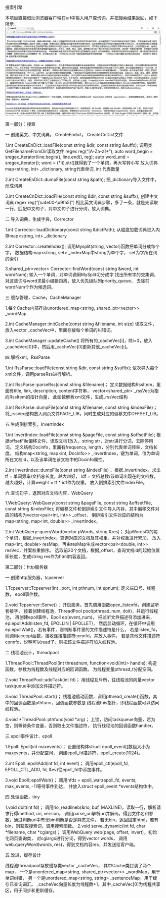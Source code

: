 搜索引擎

本项目直接借助浏览器客户端在url中输入用户查询词，并把搜索结果返回，如下所示：
![搜索结果](https://github.com/random6180/nzjsearch/blob/master/%E6%90%9C%E7%B4%A2%E7%BB%93%E6%9E%9C.jpg)

第一部分：搜索

一.创建英文、中文词典， CreateEndict， CreateCnDict文件

1.int CreateEnDict::loadFile(const string &dir, const string &suffx);
调用类GetFilenameFromDir读取文件
regex reg(“[A-Za-z]+”);
auto word_begin = sregex_iterator(line.begin(), line.end(), reg);
auto word_end = sregex_iterator();
word = (*it).str()就得到了一个单词，再大写转小写
放入词典map<string, int> _dictionary, string代表单词, int 代表数量

2.int CreateEnDict::dumpFile(const string &path);
把_dictionary导入文件中，形成词典

3.int CreateCnDict::loadFile(const string &dir, const string &suffx);
创建中文词典
regex reg(“[\u4e00-\u9fa5]”)
相比英文词典步骤，多了一条，就是先读取一行，匹配中文句子，对中文句子进行分词，放入词典。


二.导入词典，生成字典，Corrector

1.int Corrector::loadDictionary(const string &dictPath);
从磁盘加载词典进入内存map<string, int> _dictionary

2.int Corrector::createIndex();
调用Mysplit(string, vector<string>)函数把单词分成每个字，
数据结构map<string, set<int>> _indexMap中string为单个字， set<int>为字所在词的索引

3.shared_ptr<vector<string>> Corrector::findWord(const string &word, int wordNum);
输入一个单词，对单词调用MySplit切分成字
找出所有字的交集词，对这些词与word求最小编辑距离，放入优先级队列priority_queue，
去除前wordNum个作为候选词。


三.缓存管理，Cache，CacheManager

1.每个Cache内部存放unordered_map<string,  shared_ptr<vector<string>>> _wordMap.

2.int CacheManager::initCache(const string &filename, int size)
读取文件，放入vector<Cache> _cacheVec中，里面存放每个单词的纠错词。

3.int CacheManager::updateCache()
将所有的_cacheVec[i]，除i=0，放入_cacheVec[0]中，然后用_cacheVec[0]更新其他_cacheVec[i]。



四.解析xml，RssParse

1.int RssParse::loadFile(const string &dir, const string &suffix);
依次导入每个xml文件，调用parseRss进行解析。

2.int RssParse::parseRss(const string &filename)；
定义数据结构RssItem，里面有title, link, description, content字符串，
vector<shared_ptr<RssItem>> _rssVec为指向RssItem的指针向量，
此函数解析xml文件，生成_rssVec结构

3.int RssParse::dumpFile(const string &filename, const string &indexFile)；
将_rssVec结构放入网页文件PAGE_LIB，同时生成对应的偏移文件OFFSET_LIB。


五.生成倒排索引，InvertIndex

1.int InvertIndex::loadFile(const string &pageFile, const string &offsetFile);
根据offsetFile偏移文件，读取文档1放入，string str，对str进行分词，去除停用词。
定义结构Docinfo，里面有frequency, length，分别代表单词频率，文档长度。
结构map<string, map<int, Docinfo>> _invertIndex，键为单词，值为单词所在文档id，以及该单词在该文档中的Docinfo属性。

2.int InvertIndex::dumpFile(const string &indexFile)；
根据_invertIndex，求出tf = 单词频率/文档总长度，越大越好，
idf = 文档总数/该单词出现在的文档数，越大越好，计算weight = tf * idf作为权重。
放入倒排索引文件indexFile。


六.查询句子，返回对应文档内容，WebQuery

1.WebQuery::WebQuery(const string &pageFile, const string &offsetFile, const string &indexFile);
将偏移文件和倒排索引文件导入内存，其中偏移文件对应的结构为vector<pair<int, int>> _offset，
倒排索引文件对应的结构为map<string, map<int, double>> _invertIndex。

2.int WebQuery::queryWord(vector<string> pWords, string &res)；
对pWords中的每个单词，根据_invertIndex，查询对应的文档及其权重，并对权重进行累加，
放入map<int, double> resMap，再由resMap生成vector<pair<double, int>> resVec，并案权重排序。
选取前20个文档，根据_offset，查询文档id的起始位置即长度，生成string res作为html内容返回。


第二部分：http服务器

一.创建http服务器，tcpserver

1.Tcpserver::Tcpserver(int _port, int pthnum, int epnum);
定义端口号，线程数， epoll事件数。



2.void Tcpserver::Serve()；
开启服务。首先调用函数open_listenfd，创建监听套接字，
接着创建线程池，ThreadPool pool(pthread_num, doit)，并运行线程池，
再创建epoll事件，Epoll ep(event_num)，
把监听文件描述符添加进来，ep.epollAdd(listen_fd, EPOLLIN | EPOLLET)，
然后启动循环，在循环中调用ep.epollWait()，若有事件，则判断事件里的文件描述符是什么，
若是listen_fd，则调用accept函数，接收连接描述符connfd，并放入事件，
若是其他文件描述符connfd，说明可以read了，则把该文件描述符加入线程池。


二.线程池设计，threadpool

1.ThreadPool::ThreadPool(int threadnum, function<void(int)> handle);
构造函数，参数为线程数及线程对应的回调函数。
为线程变量pthread_t分配空间。

2.void ThreadPool::addTask(int fd)；
用线程互斥所，往线程池的向量vector<int> taskqueue中添加文件描述符。

3.void ThreadPool::start()；
线程池启动函数，调用pthread_create()函数，其中的回调函数是pthfunc，回调函数参数是
线程池this指针，即线程函数可以访问线程池。

4.void *ThreadPool::pthfunc(void *arg)；
上锁，访问taskqueue向量，若为空，则等待条件变量，否则取出文件描述符，
执行线程池的回调函数handler。


三.epoll事件设计，epoll

1.Epoll::Epoll(int maxevents)；
设置结构体struct epoll_event[]数组大小为maxevents，并分配空间，
创建epoll_fd描述符，epoll_create(1024)。

2.int Epoll::epollAdd(int fd, int event)；
调用epoll_ctl(epoll_fd, EPOLL_CTL_ADD, fd, &ev)往epoll_fd中添加事件。

3.void Epoll::epollWait()；
调用nfds = epoll_wait(epoll_fd, events, max_events, -1)等待事件到达，
并放入struct epoll_event *events结构体中。


四.处理函数，tiny

1.void doit(int fd)；
调用rio_readlineb(&rio, buf, MAXLINE)，读取一行，解析请求行得method, uri, version，
调用parse_uri解析uri并解码，得到文件名和参数，通过判断uri中有无bin判断是否是静态文件，
若无bin，返回固定html，若有bin，则获取搜索词，调用搜索函数。
2.void serve_dynamic(int fd, char *filename, char *cgiargs)；
调用WebQuery web(page, offset, invert)，初始化网页查询类，
对cgiargs进行分词，得到vector<string> words，
调用web.queryWord(words, res)，得到文档内容res，并发送给客户端。


五.改进，缓存设计

线程池threadpool存放缓存类vector<Cache> _cacheVec，
其中Cache类封装了两个map，
一个是unordered_map<string, shared_ptr<vector<string>>> _wordMap，用于单词纠错，
另一个是unordered_map<string, string> _sentenceMap，用于缓存已查询词汇。
_cacheVec向量长度为线程数+1，其中_cacheVec[0]为线程共享区，用于同步和更新缓存。
